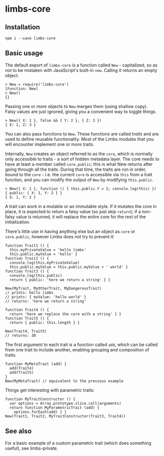 # limbs-core

## Installation

```
npm i --save limbs-core
```

## Basic usage

The default export of `limbs-core` is a function called `New` - capitalized,
so as not to be mistaken with JavaScript's built-in `new`. Calling it returns
an empty object.

```
> New = require('limbs-core')
[Function: New]
> New()
{}
```

Passing one or more objects to `New` merges them (using shallow copy).
Falsy values are just ignored, giving you a convenient way to toggle things.

```
> New({ X: 1 }, false && { Y: 2 }, { Z: 3 })
{ X: 1, Z: 3 }
```

You can also pass functions to `New`. These functions are called _traits_ and
are used to define reusable functionality. Most of the Limbs modules that you
will encounter implement one or more traits.

Internally, `New` creates an object referred to as the `core`, which is normally
only accessible to traits - a sort of hidden metadata layer. The core needs to
have at least a member called `core.public`; this is what New returns after
going through all the traits. During that time, the traits are run in order,
_bound_ to the `core` - i.e. the current `core` is accessible via `this` from
a trait function, and you can modify the output of `New` by modifying `this.public`.

```
> New({ X: 1 }, function () { this.public.Y = 2; console.log(this) })
{ public: { X: 1, Y: 2 } }
{ X: 1, Y: 2 }
```

A trait can work in a mutable or an immutable style. If it mutates the core
in place, it is expected to return a falsy value (so just skip `return`); if a
non-falsy value is returned, it will replace the entire core for the rest of the
initialization.

There's little use in having anything else but an object as `core` or
`core.public`, however Limbs does not try to prevent it:

```
function Trait1 () {
  this.myPrivateValue = 'hello limbs'
  this.public.myValue = 'hello' }
function Trait2 () {
  console.log(this.myPrivateValue)
  this.public.myValue = this.public.myValue + ' world' }
function Trait3 () {
  console.log(this.public)
  return { public: 'here we return a string' } }

New(MyTrait, MyOtherTrait, MyDangerousTrait)
// prints: hello limbs
// prints: { myValue: 'hello world' }
// returns: 'here we return a string'
```

```
function Trait4 () {
  return 'here we replace the core with a string' } }
function Trait5 () {
  return { public: this.length } }

New(Trait4, Trait5)
// returns: 38
```

The first argument to each trait is a function called `add`, which can be
called from one trait to include another, enabling grouping and composition
of traits.

```
function MyMetaTrait (add) {
  add(Trait4)
  add(Trait5)
}
New(MyMetaTrait) // equivalent to the previous example
```

Things get interesting with parametric traits:

```
function MyTraitConstructor () {
  var options = Array.prototype.slice.call(arguments)
  return function MyParametricTrait (add) {
    options.forEach(add) } }
New(Trait1, Trait2, MyTraitConstructor(Trait3, Trait4))
```

## See also

For a basic example of a custom parametric trait (which does something useful),
see limbs-private.

